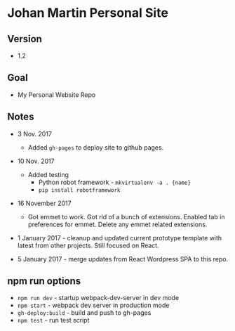 # Johan Martin Personal Site
## Version
* 1.2
## Goal
* My Personal Website Repo

## Notes
* 3 Nov. 2017
  * Added `gh-pages` to deploy site to github pages.
* 10 Nov. 2017
  * Added testing
    * Python robot framework - `mkvirtualenv -a . {name}`
    * `pip install robotframework`
* 16 November 2017
  * Got emmet to work. Got rid of a bunch of extensions. Enabled tab in preferences for emmet. Delete any emmet related extensions.

* 1 January 2017 - cleanup and updated current prototype template with latest from other projects. Still focused on React.
* 5 January 2017 - merge updates from React Wordpress SPA to this repo.

## npm run options
* `npm run dev` - startup webpack-dev-server in dev mode
* `npm start` - webpack dev server in production mode
* `gh-deploy:build` - build and push to gh-pages
* `npm test` - run test script



